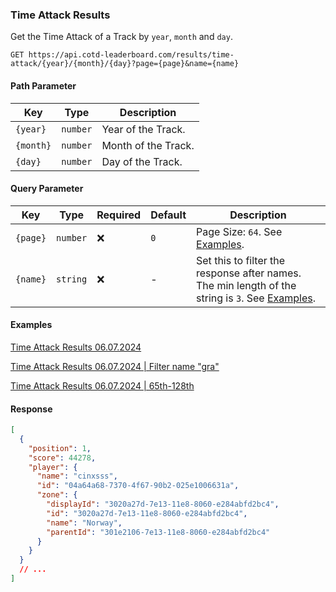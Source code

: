 ### Time Attack Results

Get the Time Attack of a Track by `year`, `month` and `day`.

```http
GET https://api.cotd-leaderboard.com/results/time-attack/{year}/{month}/{day}?page={page}&name={name}
```

#### Path Parameter

| Key       | Type     | Description         |
| --------- | -------- | ------------------- |
| `{year}`  | `number` | Year of the Track.  |
| `{month}` | `number` | Month of the Track. |
| `{day}`   | `number` | Day of the Track.   |

#### Query Parameter

| Key      | Type     | Required | Default | Description                                                                                                  |
| -------- | -------- | -------- | ------- | ------------------------------------------------------------------------------------------------------------ |
| `{page}` | `number` | ❌       | `0`     | Page Size: `64`. See [Examples](#examples).                                                                  |
| `{name}` | `string` | ❌       | -       | Set this to filter the response after names. The min length of the string is `3`. See [Examples](#examples). |

#### Examples

[Time Attack Results 06.07.2024](https://api.cotd-leaderboard.com/time-attack/2024/7/6)

[Time Attack Results 06.07.2024 | Filter name "gra"](https://api.cotd-leaderboard.com/results/time-attack/2024/7/6?name=gra)

[Time Attack Results 06.07.2024 | 65th-128th ](https://api.cotd-leaderboard.com/results/time-attack/2024/7/6?page=1)

#### Response

```json
[
  {
    "position": 1,
    "score": 44278,
    "player": {
      "name": "cinxsss",
      "id": "04a64a68-7370-4f67-90b2-025e1006631a",
      "zone": {
        "displayId": "3020a27d-7e13-11e8-8060-e284abfd2bc4",
        "id": "3020a27d-7e13-11e8-8060-e284abfd2bc4",
        "name": "Norway",
        "parentId": "301e2106-7e13-11e8-8060-e284abfd2bc4"
      }
    }
  }
  // ...
]
```
